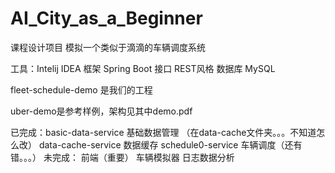 # AI_City_as_a_Beginner
课程设计项目
模拟一个类似于滴滴的车辆调度系统

工具：Intelij IDEA
框架 Spring Boot
接口 REST风格
数据库 MySQL

fleet-schedule-demo 是我们的工程

uber-demo是参考样例，架构见其中demo.pdf

已完成：basic-data-service 基础数据管理 （在data-cache文件夹。。。不知道怎么改）
        data-cache-service 数据缓存
		schedule0-service 车辆调度（还有错。。。）
未完成： 前端（重要）
         车辆模拟器
		 日志数据分析

